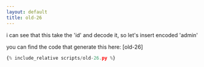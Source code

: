 ```yaml
---
layout: default
title: old-26
---
```




i can see that this take the 'id' and decode it, so let's insert encoded 'admin'

you can find the code that generate this here: [old-26]
```py
{% include_relative scripts/old-26.py %}
```



